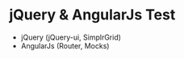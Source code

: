 jQuery & AngularJs Test
=======================

- jQuery (jQuery-ui, SimplrGrid)
- AngularJs (Router, Mocks)


